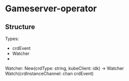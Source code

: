 # Gameserver-operator
## Structure
Types:
- crdEvent
- Watcher
- 

Watcher:
New(crdType: string, kubeClient: idk) -> Watcher
Watch(crdInstanceChannel: chan crdEvent)
